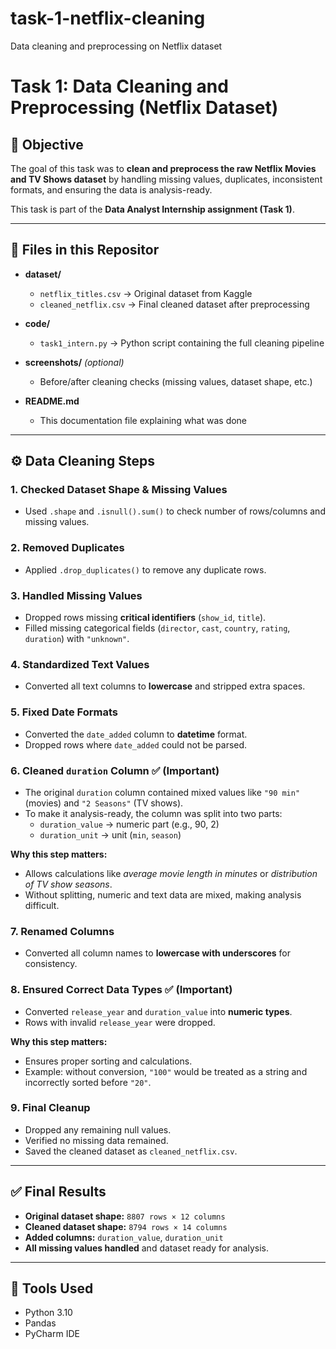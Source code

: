 # task-1-netflix-cleaning
Data cleaning and preprocessing on Netflix dataset
# Task 1: Data Cleaning and Preprocessing (Netflix Dataset)

## 🎯 Objective
The goal of this task was to **clean and preprocess the raw Netflix Movies and TV Shows dataset** by handling missing values, duplicates, inconsistent formats, and ensuring the data is analysis-ready.  

This task is part of the **Data Analyst Internship assignment (Task 1)**.  

---

## 📂 Files in this Repositor
- **dataset/**
  - `netflix_titles.csv` → Original dataset from Kaggle  
  - `cleaned_netflix.csv` → Final cleaned dataset after preprocessing  

- **code/**
  - `task1_intern.py` → Python script containing the full cleaning pipeline  

- **screenshots/** *(optional)*  
  - Before/after cleaning checks (missing values, dataset shape, etc.)  

- **README.md**  
  - This documentation file explaining what was done  

---

## ⚙️ Data Cleaning Steps

### 1. Checked Dataset Shape & Missing Values
- Used `.shape` and `.isnull().sum()` to check number of rows/columns and missing values.  

### 2. Removed Duplicates
- Applied `.drop_duplicates()` to remove any duplicate rows.  

### 3. Handled Missing Values
- Dropped rows missing **critical identifiers** (`show_id`, `title`).  
- Filled missing categorical fields (`director`, `cast`, `country`, `rating`, `duration`) with `"unknown"`.  

### 4. Standardized Text Values
- Converted all text columns to **lowercase** and stripped extra spaces.  

### 5. Fixed Date Formats
- Converted the `date_added` column to **datetime** format.  
- Dropped rows where `date_added` could not be parsed.  

### 6. Cleaned `duration` Column  ✅ (Important)
- The original `duration` column contained mixed values like `"90 min"` (movies) and `"2 Seasons"` (TV shows).  
- To make it analysis-ready, the column was split into two parts:  
  - `duration_value` → numeric part (e.g., 90, 2)  
  - `duration_unit` → unit (`min`, `season`)  

**Why this step matters:**  
- Allows calculations like *average movie length in minutes* or *distribution of TV show seasons*.  
- Without splitting, numeric and text data are mixed, making analysis difficult.  

### 7. Renamed Columns
- Converted all column names to **lowercase with underscores** for consistency.  

### 8. Ensured Correct Data Types  ✅ (Important)
- Converted `release_year` and `duration_value` into **numeric types**.  
- Rows with invalid `release_year` were dropped.  

**Why this step matters:**  
- Ensures proper sorting and calculations.  
- Example: without conversion, `"100"` would be treated as a string and incorrectly sorted before `"20"`.  

### 9. Final Cleanup
- Dropped any remaining null values.  
- Verified no missing data remained.  
- Saved the cleaned dataset as `cleaned_netflix.csv`.  

---

## ✅ Final Results
- **Original dataset shape:** `8807 rows × 12 columns`  
- **Cleaned dataset shape:** `8794 rows × 14 columns`  
- **Added columns:** `duration_value`, `duration_unit`  
- **All missing values handled** and dataset ready for analysis.  

---

## 🚀 Tools Used
- Python 3.10  
- Pandas  
- PyCharm IDE  
